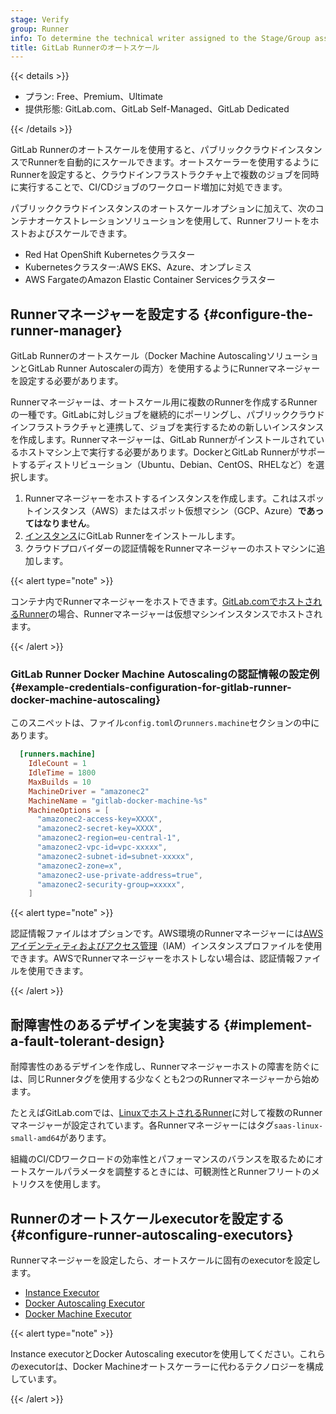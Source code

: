 ```yaml
---
stage: Verify
group: Runner
info: To determine the technical writer assigned to the Stage/Group associated with this page, see https://handbook.gitlab.com/handbook/product/ux/technical-writing/#assignments
title: GitLab Runnerのオートスケール
---
```


{{< details >}}

- プラン: Free、Premium、Ultimate
- 提供形態: GitLab.com、GitLab Self-Managed、GitLab Dedicated

{{< /details >}}

GitLab Runnerのオートスケールを使用すると、パブリッククラウドインスタンスでRunnerを自動的にスケールできます。オートスケーラーを使用するようにRunnerを設定すると、クラウドインフラストラクチャ上で複数のジョブを同時に実行することで、CI/CDジョブのワークロード増加に対処できます。

パブリッククラウドインスタンスのオートスケールオプションに加えて、次のコンテナオーケストレーションソリューションを使用して、Runnerフリートをホストおよびスケールできます。

- Red Hat OpenShift Kubernetesクラスター
- Kubernetesクラスター:AWS EKS、Azure、オンプレミス
- AWS FargateのAmazon Elastic Container Servicesクラスター

## Runnerマネージャーを設定する {#configure-the-runner-manager}

GitLab Runnerのオートスケール（Docker Machine AutoscalingソリューションとGitLab Runner Autoscalerの両方）を使用するようにRunnerマネージャーを設定する必要があります。

Runnerマネージャーは、オートスケール用に複数のRunnerを作成するRunnerの一種です。GitLabに対しジョブを継続的にポーリングし、パブリッククラウドインフラストラクチャと連携して、ジョブを実行するための新しいインスタンスを作成します。Runnerマネージャーは、GitLab Runnerがインストールされているホストマシン上で実行する必要があります。DockerとGitLab Runnerがサポートするディストリビューション（Ubuntu、Debian、CentOS、RHELなど）を選択します。

1. Runnerマネージャーをホストするインスタンスを作成します。これはスポットインスタンス（AWS）またはスポット仮想マシン（GCP、Azure）**であってはなりません**。
1. [インスタンス](../install/linux-repository.md)にGitLab Runnerをインストールします。
1. クラウドプロバイダーの認証情報をRunnerマネージャーのホストマシンに追加します。

{{< alert type="note" >}}

コンテナ内でRunnerマネージャーをホストできます。[GitLab.comでホストされるRunner](https://docs.gitlab.com/ci/runners/)の場合、Runnerマネージャーは仮想マシンインスタンスでホストされます。

{{< /alert >}}

### GitLab Runner Docker Machine Autoscalingの認証情報の設定例 {#example-credentials-configuration-for-gitlab-runner-docker-machine-autoscaling}

このスニペットは、ファイル`config.toml`の`runners.machine`セクションの中にあります。

``` toml
  [runners.machine]
    IdleCount = 1
    IdleTime = 1800
    MaxBuilds = 10
    MachineDriver = "amazonec2"
    MachineName = "gitlab-docker-machine-%s"
    MachineOptions = [
      "amazonec2-access-key=XXXX",
      "amazonec2-secret-key=XXXX",
      "amazonec2-region=eu-central-1",
      "amazonec2-vpc-id=vpc-xxxxx",
      "amazonec2-subnet-id=subnet-xxxxx",
      "amazonec2-zone=x",
      "amazonec2-use-private-address=true",
      "amazonec2-security-group=xxxxx",
    ]
```

{{< alert type="note" >}}

認証情報ファイルはオプションです。AWS環境のRunnerマネージャーには[AWSアイデンティティおよびアクセス管理](https://docs.aws.amazon.com/IAM/latest/UserGuide/id_roles_use_switch-role-ec2_instance-profiles.html)（IAM）インスタンスプロファイルを使用できます。AWSでRunnerマネージャーをホストしない場合は、認証情報ファイルを使用できます。

{{< /alert >}}

## 耐障害性のあるデザインを実装する {#implement-a-fault-tolerant-design}

耐障害性のあるデザインを作成し、Runnerマネージャーホストの障害を防ぐには、同じRunnerタグを使用する少なくとも2つのRunnerマネージャーから始めます。

たとえばGitLab.comでは、[LinuxでホストされるRunner](https://docs.gitlab.com/ci/runners/hosted_runners/linux/)に対して複数のRunnerマネージャーが設定されています。各Runnerマネージャーにはタグ`saas-linux-small-amd64`があります。

組織のCI/CDワークロードの効率性とパフォーマンスのバランスを取るためにオートスケールパラメータを調整するときには、可観測性とRunnerフリートのメトリクスを使用します。

## Runnerのオートスケールexecutorを設定する {#configure-runner-autoscaling-executors}

Runnerマネージャーを設定したら、オートスケールに固有のexecutorを設定します。

- [Instance Executor](../executors/instance.md)
- [Docker Autoscaling Executor](../executors/docker_autoscaler.md)
- [Docker Machine Executor](../executors/docker_machine.md)

{{< alert type="note" >}}

Instance executorとDocker Autoscaling executorを使用してください。これらのexecutorは、Docker Machineオートスケーラーに代わるテクノロジーを構成しています。

{{< /alert >}}
